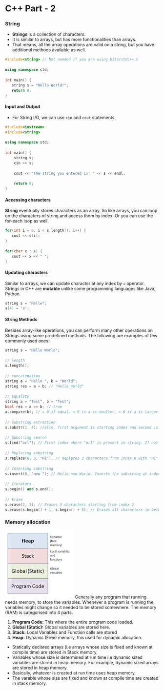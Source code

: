 # C++ Part - 2

### String
- **Strings** is a collection of characters. 
- It is similar to arrays, but has more functionalities than arrays. 
- That means, all the array operations are valid on a string, but you have additional methods available as well.

``` cpp
#include<string> // Not needed if you are using bits/stdc++.h

using namespace std;

int main() {
   string s = "Hello World!";
   return 0;
}
```

#### Input and Output
- For String I/O, we can use `cin` and `cout` statements.
``` cpp
#include<iostream>
#include<string>

using namespace std;

int main() {
	string s;
	cin >> s;

	cout << "The string you entered is: " << s << endl;

	return 0;
}
```

#### Accessing characters
**String** eventually stores characters as an array. So like arrays, you can loop on the characters of string and access them by index. Or you can use the for-each loop as well.

``` cpp
for(int i = 0; i < s.length(); i++) {
   cout << s[i];
}

for(char x : s) {
   cout << x << " ";
}
```

#### Updating characters
Similar to arrays, we can update character at any index by `=` operator. Strings in C++ are **mutable** unlike some programming languages like Java, Python.

``` cpp
string s = "Hellw";
s[4] = 'o';
```

#### String Methods
Besides array-like operations, you can perform many other operations on Strings using some predefined methods. The following are examples of few commonly used ones:

``` cpp
string s = "Hello World";

// length
s.length();

// concatenation
string a = "Hello ", b = "World";
string res = a + b; // "Hello World"

// Equality
string a = "Test", b = "Test";
bool res = a == b; // true
a.compare(b); // = 0 if equal, < 0 is a is smaller, > 0 if a is larger

// Substring extraction
s.substr(1, 4); //ello, first argument is starting index and second is length

// Substring search
s.find("orl"); // First index where "orl" is present in string. If not found returns string::npos

// Replacing substring
s.replace(0, 3, "Hi"); // Replaces 3 characters from index 0 with "Hi"

// Inserting substring
s.insert(6, "new "); // Hello new World, Inserts the substring at index 6

// Iterators
s.begin() and s.end();

// Erase
s.erase(2, 3); // Erases 3 characters starting from index 2
s.erase(s.begin() + 1, s.begin() + 5); // Erases all characters in between indices [1, 5)
```

### Memory allocation
![](images/images%20(1).png)
Generally any program that running needs memory, to store the variables. Whenever a program is running the variables might change so it needed to be stored somewhere. 
The memory (RAM) is categorised into 4 parts.
1. **Program Code:** This where the entire program code loaded.
2. **Global (Static):** Global variables are stored here.
3. **Stack:** Local Variables and Function calls are stored
4. **Heap:** Dynamic (Free) memory, this used for dynamic allocation.

- Statically declared arrays (i.e arrays whose size is fixed and known at compile time) are stored in Stack memory.
- Variables whose size is determined at run time i.e dynamic sized variables are stored in heap memory. For example, dynamic sized arrays are stored in heap memory.
- Basically, whatever is created at run time uses heap memory.
- The varable whose size are fixed and known at compile time are created in stack memory.
